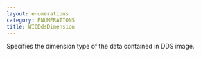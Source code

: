 ```yaml
---
layout: enumerations
category: ENUMERATIONS
title: WICDdsDimension
---
```


Specifies the dimension type of the data contained in DDS image.
